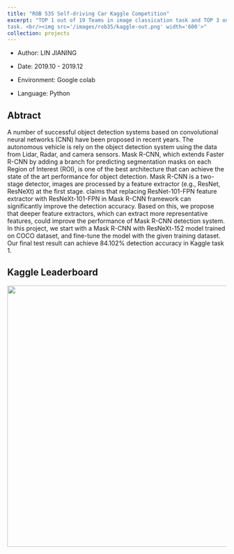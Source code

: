 ```yaml
---
title: "ROB 535 Self-driving Car Kaggle Competition"
excerpt: "TOP 1 out of 19 Teams in image classication task and TOP 3 out of 13 Teams in vehicle localization
task. <br/><img src='/images/rob35/kaggle-out.png' width='600'>"
collection: projects
---
```


- Author: LIN JIANING

- Date: 2019.10 - 2019.12

- Environment: Google colab

- Language: Python

## Abtract
A number of successful object detection systems based on convolutional neural networks (CNN) have been proposed in recent years. The autonomous vehicle is rely on the object detection system using the data from Lidar, Radar, and camera sensors. Mask R-CNN, which extends Faster R-CNN by adding a branch for predicting segmentation masks on each Region of Interest (ROI), is one of the best architecture that can achieve the state of the art performance for object detection. Mask R-CNN is a two-stage detector, images are processed by a feature extractor (e.g., ResNet, ResNeXt) at the first stage. claims that replacing ResNet-101-FPN feature extractor with ResNeXt-101-FPN in Mask R-CNN framework can significantly improve the detection accuracy. Based on this, we propose that deeper feature extractors, which can extract more representative features, could improve the performance of Mask R-CNN detection system. In this project, we start with a Mask R-CNN with ResNeXt-152 model trained on COCO dataset, and fine-tune the model with the given training dataset. Our final test result can achieve 84.102\% detection accuracy in Kaggle task 1.

## Kaggle Leaderboard
<img src='/images/rob35/kaggle.png' width='600'>

